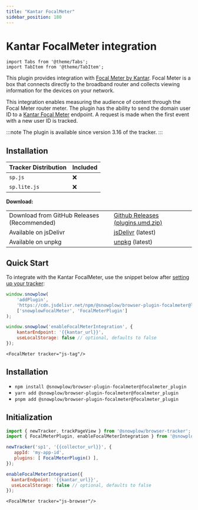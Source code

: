 ```yaml
---
title: "Kantar FocalMeter"
sidebar_position: 180
---
```


# Kantar FocalMeter integration

```mdx-code-block
import Tabs from '@theme/Tabs';
import TabItem from '@theme/TabItem';
```

This plugin provides integration with [Focal Meter by Kantar](https://www.virtualmeter.co.uk/focalmeter).
Focal Meter is a box that connects directly to the broadband router and collects viewing information for the devices on your network.

This integration enables measuring the audience of content through the Focal Meter router meter.
The plugin has the ability to send the domain user ID to a [Kantar Focal Meter](https://www.virtualmeter.co.uk/focalmeter) endpoint.
A request is made when the first event with a new user ID is tracked.

:::note
The plugin is available since version 3.16 of the tracker.
:::

<Tabs groupId="platform" queryString>
  <TabItem value="js" label="JavaScript (tag)" default>

## Installation

| Tracker Distribution | Included |
|----------------------|----------|
| `sp.js`              | ❌        |
| `sp.lite.js`         | ❌        |

**Download:**

<table><tbody><tr><td>Download from GitHub Releases (Recommended)</td><td><a href="https://github.com/snowplow/snowplow-javascript-tracker/releases">Github Releases (plugins.umd.zip)</a></td></tr><tr><td>Available on jsDelivr</td><td><a href="https://cdn.jsdelivr.net/npm/@snowplow/browser-plugin-focalmeter@latest/dist/index.umd.min.js">jsDelivr</a> (latest)</td></tr><tr><td>Available on unpkg</td><td><a href="https://unpkg.com/@snowplow/browser-plugin-focalmeter@latest/dist/index.umd.min.js">unpkg</a> (latest)</td></tr></tbody></table>

## Quick Start

To integrate with the Kantar FocalMeter, use the snippet below after [setting up your tracker](/docs/collecting-data/collecting-from-own-applications/javascript-trackers/web-tracker/quick-start-guide/index.md):

```javascript
window.snowplow(
    'addPlugin',
    'https://cdn.jsdelivr.net/npm/@snowplow/browser-plugin-focalmeter@latest/dist/index.umd.min.js',
    ['snowplowFocalMeter', 'FocalMeterPlugin']
);

window.snowplow('enableFocalMeterIntegration', {
    kantarEndpoint: '{{kantar_url}}',
    useLocalStorage: false // optional, defaults to false
});
```

```mdx-code-block
<FocalMeter tracker="js-tag"/>
```

  </TabItem>
  <TabItem value="browser" label="Browser (npm)">

## Installation

- `npm install @snowplow/browser-plugin-focalmeter@focalmeter_plugin`
- `yarn add @snowplow/browser-plugin-focalmeter@focalmeter_plugin`
- `pnpm add @snowplow/browser-plugin-focalmeter@focalmeter_plugin`

## Initialization

```javascript
import { newTracker, trackPageView } from '@snowplow/browser-tracker';
import { FocalMeterPlugin, enableFocalMeterIntegration } from '@snowplow/browser-plugin-focalmeter';

newTracker('sp1', '{{collector_url}}', { 
   appId: 'my-app-id', 
   plugins: [ FocalMeterPlugin() ],
});

enableFocalMeterIntegration({
  kantarEndpoint: '{{kantar_url}}',
  useLocalStorage: false // optional, defaults to false
});
```

```mdx-code-block
<FocalMeter tracker="js-browser"/>
```

  </TabItem>
</Tabs>

